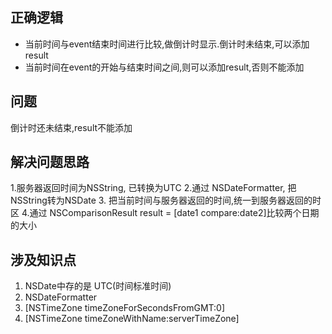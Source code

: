 ## 正确逻辑

- 当前时间与event结束时间进行比较,做倒计时显示.倒计时未结束,可以添加result
- 当前时间在event的开始与结束时间之间,则可以添加result,否则不能添加


## 问题

倒计时还未结束,result不能添加


## 解决问题思路

1.服务器返回时间为NSString, 已转换为UTC
2.通过 NSDateFormatter, 把NSString转为NSDate
3. 把当前时间与服务器返回的时间,统一到服务器返回的时区
4.通过 NSComparisonResult result = [date1 compare:date2]比较两个日期的大小

## 涉及知识点

1. NSDate中存的是 UTC(时间标准时间)
2. NSDateFormatter
3. [NSTimeZone timeZoneForSecondsFromGMT:0]
4. [NSTimeZone timeZoneWithName:serverTimeZone]
